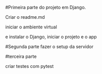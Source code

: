 #Primeira parte do projeto em Django.

Criar o readme.md

iniciar o ambiente virtual

e instalar o Django, iniciar o projeto e o app

#Segunda parte fazer o setup da servidor

#terceira parte

criar testes com pytest

